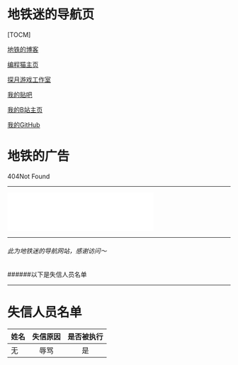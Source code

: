 # 地铁迷的导航页

[TOCM]

[地铁的博客](https://subwayfans-blog.mysxl.cn)

[编程猫主页](https://shequ.codemao.cn/user/1322514564)

[探月游戏工作室](http://tanyuegames.mysxl.cn)

[我的贴吧](https://tieba.baidu.com/home/main?id=tb.1.45fa5f89.P_DrGVTJIOVkub1pDaNP2w?t=1684035806&fr=index)

[我的B站主页](https://space.bilibili.com/612016776)

[我的GitHub](https://github.com/SubwayFans)

# 地铁的广告

404Not Found

---

<iframe frameborder="no" border="0" marginwidth="0" marginheight="0" width=330 height=86 src="//music.163.com/outchain/player?type=2&id=1942631186&auto=1&height=66"></iframe>

---

###### 此为地铁迷的导航网站，感谢访问～
######以下是失信人员名单

---

# 失信人员名单

| 姓名        | 失信原因   |  是否被执行  |
| --------   | :----:  | :----:  |
| 无      | 辱骂   |   是     |
